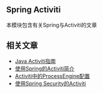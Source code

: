 ## Spring Activiti

本模块包含有关Spring与Activiti的文章

## 相关文章

+ [Java Activiti指南](http://tu-yucheng.github.io/springboot/2023/05/11/java-activiti.html)
+ [使用Spring的Activiti简介](http://tu-yucheng.github.io/springboot/2023/05/11/spring-activiti.html)
+ [Activiti中的ProcessEngine配置](http://tu-yucheng.github.io/springboot/2023/05/11/activiti-process-engine.html)
+ [使用Spring Security的Activiti](http://tu-yucheng.github.io/springboot/2023/05/11/activiti-spring-security.html)